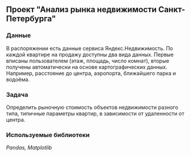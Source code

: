 ## Проект "Анализ рынка недвижимости Санкт-Петербурга"


### Данные
В распоряжении есть данные сервиса Яндекс.Недвижимость.
По каждой квартире на продажу доступны два вида данных. Первые вписаны пользователем (этаж, площадь, число комнат), вторые получены автоматически на основе картографических данных. Например, расстояние до центра, аэропорта, ближайшего парка и водоёма. 

### Задача
Определить рыночную стоимость объектов недвижимости разного типа, типичные параметры квартир, в зависимости от удаленности от центра. 

### Используемые библиотеки
*Pandas, Matplotlib*
